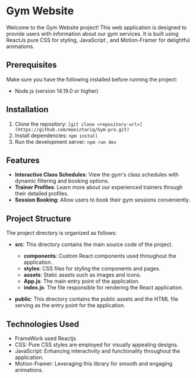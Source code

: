 # Gym Website

Welcome to the Gym Website project! This web application is designed to provide users with information about our gym services. It is built using ReactJs pure CSS for styling, JavaScript , and Motion-Framer for delightful animations.

## Prerequisites

Make sure you have the following installed before running the project:

- Node.js (version 14.19.0 or higher)

## Installation

1. Clone the repository: `[git clone <repository-url>](https://github.com/moeiztariq/Gym-pro.git)`
2. Install dependencies: `npm install`
3. Run the development server: `npm run dev`

## Features

- **Interactive Class Schedules**: View the gym's class schedules with dynamic filtering and booking options.
- **Trainer Profiles**: Learn more about our experienced trainers through their detailed profiles.
- **Session Booking**: Allow users to book their gym sessions conveniently.

## Project Structure

The project directory is organized as follows:

- **src**: This directory contains the main source code of the project.

  - **components**: Custom React components used throughout the application.
  - **styles**: CSS files for styling the components and pages.
  - **assets**: Static assets such as images and icons.
  - **App.js**: The main entry point of the application.
  - **index.js**: The file responsible for rendering the React application.

- **public**: This directory contains the public assets and the HTML file serving as the entry point for the application.

## Technologies Used

- FrameWork used Reactjs
- CSS: Pure CSS styles are employed for visually appealing designs.
- JavaScript: Enhancing interactivity and functionality throughout the application.
- Motion-Framer: Leveraging this library for smooth and engaging animations.
